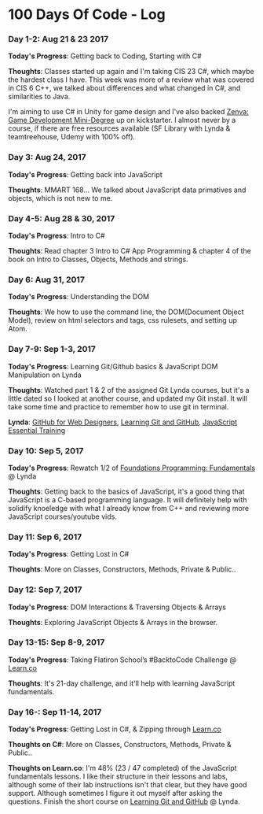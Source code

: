 # 100 Days Of Code - Log

### Day 1-2: Aug 21 & 23 2017

**Today's Progress**: Getting back to Coding, Starting with C#

**Thoughts**: Classes started up again and I'm taking CIS 23 C#, which maybe the hardest class I have. This week was more of a review what was covered in CIS 6 C++, we talked about differences and what changed in C#, and similarities to Java.

I'm aiming to use C# in Unity for game design and I've also backed [Zenva: Game Development Mini-Degree](https://kickstarter.com/projects/pablofarias/game-development-mini-degree-learn-to-code-and-mak/) up on kickstarter. I almost never by a course, if there are free resources available (SF Library with Lynda & teamtreehouse, Udemy with 100% off).


### Day 3: Aug 24, 2017

**Today's Progress**: Getting back into JavaScript

**Thoughts**: MMART 168... We talked about JavaScript data primatives and objects, which is not new to me.

### Day 4-5: Aug 28 & 30, 2017

**Today's Progress**: Intro to C#

**Thoughts**: Read chapter 3 Intro to C# App Programming & chapter 4 of the book on Intro to Classes, Objects, Methods and strings.


### Day 6: Aug 31, 2017

**Today's Progress**: Understanding the DOM

**Thoughts**: We how to use the command line, the DOM(Document Object Model), review on html selectors and tags, css rulesets, and setting up Atom.


### Day 7-9: Sep 1-3, 2017

**Today's Progress**: Learning Git/Github basics & JavaScript DOM Manipulation on Lynda

**Thoughts**: Watched part 1 & 2 of the assigned Git Lynda courses, but it's a little dated so I looked at another course, and updated my Git install. It will take some time and practice to remember how to use git in terminal.

**Lynda**: [GitHub for Web Designers](https://www.lynda.com/GitHub-tutorials/GitHub-Web-Designers/162276-2.html), [Learning Git and GitHub](https://www.lynda.com/Git-tutorials/Up-Running-Git-GitHub/409275-2.html), [JavaScript Essential Training](https://www.lynda.com/JavaScript-tutorials/JavaScript-Essential-Training/574716-2.html)


### Day 10: Sep 5, 2017

**Today's Progress**: Rewatch 1/2 of [Foundations Programming: Fundamentals](https://www.lynda.com/Programming-Foundations-tutorials/Foundations-Programming-Fundamentals/83603-2.html) @ Lynda

**Thoughts**: Getting back to the basics of JavaScript, it's a good thing that JavaScript is a C-based programming language. It will definitely help with solidify knoeledge with what I already know from C++ and reviewing more JavaScript courses/youtube vids.


### Day 11: Sep 6, 2017

**Today's Progress**: Getting Lost in C#

**Thoughts**: More on Classes, Constructors, Methods, Private & Public..


### Day 12: Sep 7, 2017

**Today's Progress**: DOM Interactions & Traversing Objects & Arrays

**Thoughts**: Exploring JavaScript Objects & Arrays in the browser.


### Day 13-15: Sep 8-9, 2017

**Today's Progress**: Taking Flatiron School’s #BacktoCode Challenge @ [Learn.co](https://learn.co)

**Thoughts**: It's 21-day challenge, and it'll help with learning JavaScript fundamentals.


### Day 16-: Sep 11-14, 2017

**Today's Progress**: Getting Lost in C#, & Zipping through [Learn.co](https://learn.co/marvellousdesign)

**Thoughts on C#**: More on Classes, Constructors, Methods, Private & Public..

**Thoughts on Learn.co**: I'm 48% (23 / 47 completed) of the JavaScript fundamentals lessons. I like their structure in their lessons and labs, although some of their lab instructions isn't that clear, but they have good support. Although sometimes I figure it out myself after asking the questions. Finish the short course on [Learning Git and GitHub](https://www.lynda.com/Git-tutorials/Up-Running-Git-GitHub/409275-2.html) @ Lynda.


<!--
### Day : 

**Today's Progress**:

**Thoughts**: 

**Link(s) to work**:
-->
